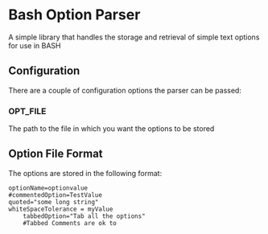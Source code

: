 # Bash Option Parser

A simple library that handles the storage and retrieval of simple text options for use in BASH

## Configuration

There are a couple of configuration options the parser can be passed:

### OPT_FILE

The path to the file in which you want the options to be stored

## Option File Format

The options are stored in the following format:

```shell
optionName=optionvalue
#commentedOption=TestValue
quoted="some long string"
whiteSpaceTolerance = myValue
	tabbedOption="Tab all the options"
	#Tabbed Comments are ok to
```